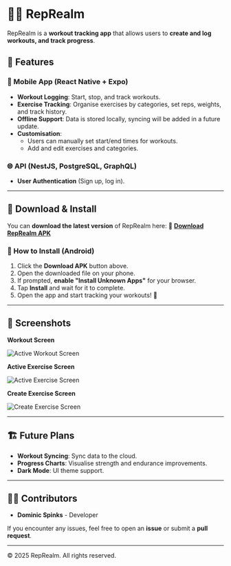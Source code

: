 # 🏋️‍♂️ RepRealm

RepRealm is a **workout tracking app** that allows users to **create and log workouts, and track progress**.

## 📌 Features

### **📱 Mobile App (React Native + Expo)**
- **Workout Logging**: Start, stop, and track workouts.
- **Exercise Tracking**: Organise exercises by categories, set reps, weights, and track history.
- **Offline Support**: Data is stored locally, syncing will be added in a future update.
- **Customisation**:
  - Users can manually set start/end times for workouts.
  - Add and edit exercises and categories.

### **🌐 API (NestJS, PostgreSQL, GraphQL)**
- **User Authentication** (Sign up, log in).

---

## 🚀 Download & Install

You can **download the latest version** of RepRealm here:
🔗 **[Download RepRealm APK](https://expo.dev/accounts/dominicsp/projects/RepRealm/builds/133aaffc-4420-4a56-bcdf-c5643e49e27f)**

### **📱 How to Install (Android)**
1. Click the **Download APK** button above.
2. Open the downloaded file on your phone.
3. If prompted, **enable "Install Unknown Apps"** for your browser.
4. Tap **Install** and wait for it to complete.
5. Open the app and start tracking your workouts! 🎉

---

## 📱 Screenshots

**Workout Screen**

![Active Workout Screen](./screenshots/screenshot-workout-log.png)


**Active Exercise Screen**

![Active Exercise Screen](./screenshots/screenshot-workout-log-exercise.png)


**Create Exercise Screen**

![Create Exercise Screen](./screenshots/screenshot-create-exercise.png)

---

## 🏗️ Future Plans
- **Workout Syncing**: Sync data to the cloud.
- **Progress Charts**: Visualise strength and endurance improvements.
- **Dark Mode**: UI theme support.

---

## 👨‍💻 Contributors
- **Dominic Spinks** - Developer

If you encounter any issues, feel free to open an **issue** or submit a **pull request**.

---
© 2025 RepRealm. All rights reserved.
